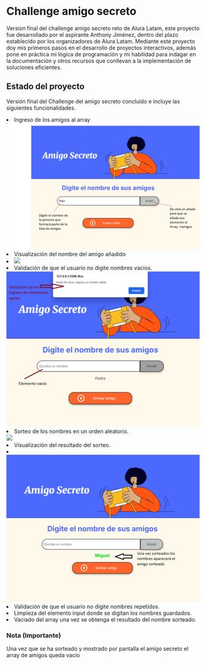 # Challenge amigo secreto
Version final del challenge amigo secreto reto de Alura Latam, este proyecto fue desarrollado por el aspirante Anthony Jiménez, dentro del plazo establecido por los organizadores de Alura Latam. Mediante este proyecto doy mis primeros pasos en el desarrollo de proyectos interactivos, además pone en práctica mi lógica de programación y mi habilidad para indagar en la documentación y otros recursos que conllevan a la implementación de soluciones eficientes.
<h2>Estado del proyecto</h2>
<p>
    Versión final del Challenge del amigo secreto concluido e incluye las siguientes funcionalidades.
    <li>Ingreso de los amigos al array</li>
    <img src = "assets/insertar-amigo.png"></img>
    <li>Visualización del nombre del amigo añadido<li>
    <img src = "assets/amigo-añadido">
    <li>Validación de que el usuario no digite nombres vacíos.</li>
    <img src = "assets/validacion_elementos_vacios.png">
    <li>Sorteo de los nombres en un orden aleatorio.</li>
    <img src = "assets/explicacion_sortear_amigo.png">
    <li>Visualización del resultado del sorteo.<li>
    <img src = "assets/resultado-amigo-sorteado.png">
    <li>Validación de que el usuario no digite nombres repetidos.</li>
    <li>Limpieza del elemento input donde se digitan los nombres guardados.</li>
    <li>Vaciado del array una vez se obtenga el resultado del nombre sorteado.</li>
<p>
<p>
<h3>Nota (Importante)</h3>
    Una vez que se ha sorteado y mostrado por pantalla el amigo secreto el array de amigos queda vacío
</p>